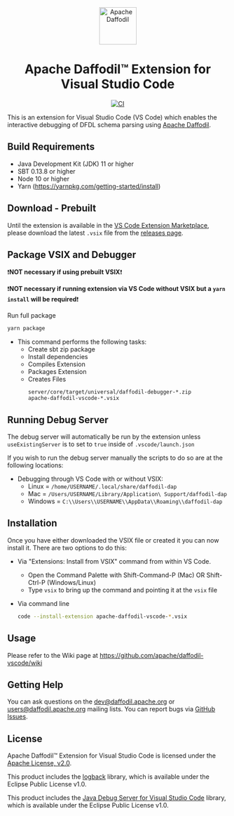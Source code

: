 <!--
  Licensed to the Apache Software Foundation (ASF) under one or more
  contributor license agreements.  See the NOTICE file distributed with
  this work for additional information regarding copyright ownership.
  The ASF licenses this file to You under the Apache License, Version 2.0
  (the "License"); you may not use this file except in compliance with
  the License.  You may obtain a copy of the License at

      http://www.apache.org/licenses/LICENSE-2.0

  Unless required by applicable law or agreed to in writing, software
  distributed under the License is distributed on an "AS IS" BASIS,
  WITHOUT WARRANTIES OR CONDITIONS OF ANY KIND, either express or implied.
  See the License for the specific language governing permissions and
  limitations under the License.
-->


<div align="center">

<img src="https://daffodil.apache.org/assets/themes/apache/img/apache-daffodil-logo.png" height="85" alt="Apache Daffodil"/>

# Apache Daffodil™ Extension for Visual Studio Code

[![CI](https://github.com/apache/daffodil-vscode/workflows/CI/badge.svg)](https://github.com/apache/daffodil-vscode/actions/workflows/CI.yml)

</div>

This is an extension for Visual Studio Code (VS Code) which enables the interactive debugging of DFDL schema parsing using [Apache Daffodil](https://daffodil.apache.org/).

## Build Requirements

- Java Development Kit (JDK) 11 or higher
- SBT 0.13.8 or higher
- Node 10 or higher
- Yarn (https://yarnpkg.com/getting-started/install)

## Download - Prebuilt

Until the extension is available in the [VS Code Extension Marketplace](https://marketplace.visualstudio.com/vscode), please download the latest `.vsix` file from the [releases page](https://github.com/apache/daffodil-vscode/releases).

## Package VSIX and Debugger

:exclamation:**NOT necessary if using prebuilt VSIX**:exclamation:

:exclamation:**NOT necessary if running extension via VS Code without VSIX but a `yarn install` will be required**:exclamation:

Run full package

  ```bash
  yarn package
  ```

* This command performs the following tasks:
  * Create sbt zip package
  * Install dependencies
  * Compiles Extension
  * Packages Extension
  * Creates Files
    ```
    server/core/target/universal/daffodil-debugger-*.zip
    apache-daffodil-vscode-*.vsix
    ```

## Running Debug Server

The debug server will automatically be run by the extension unless `useExistingServer` is to set to `true` inside of `.vscode/launch.json`

If you wish to run the debug server manually the scripts to do so are at the following locations:
* Debugging through VS Code with or without VSIX:
  * Linux = `/home/USERNAME/.local/share/daffodil-dap`
  * Mac = `/Users/USERNAME/Library/Application\ Support/daffodil-dap`
  * Windows = `C:\\Users\\USERNAME\\AppData\\Roaming\\daffodil-dap`

## Installation

Once you have either downloaded the VSIX file or created it you can now install it. There are two options to do this:

* Via "Extensions: Install from VSIX" command from within VS Code.
  * Open the Command Palette with Shift-Command-P (Mac) OR Shift-Ctrl-P (Windows/Linux)
  * Type `vsix` to bring up the command and pointing it at the `vsix` file

* Via command line
  ```bash
  code --install-extension apache-daffodil-vscode-*.vsix
  ```

## Usage

Please refer to the Wiki page at https://github.com/apache/daffodil-vscode/wiki

## Getting Help

You can ask questions on the dev@daffodil.apache.org or
users@daffodil.apache.org mailing lists.  You can report bugs via
[GitHub Issues].

## License

Apache Daffodil™ Extension for Visual Studio Code is licensed under the [Apache License, v2.0].

[Apache License, v2.0]: https://www.apache.org/licenses/LICENSE-2.0
[GitHub Issues]: https://github.com/apache/daffodil-vscode/issues

This product includes the [logback](https://github.com/qos-ch/logback) library, which is available under the Eclipse Public License v1.0.

This product includes the [Java Debug Server for Visual Studio Code](https://github.com/microsoft/java-debug) library, which is available under the Eclipse Public License v1.0.
